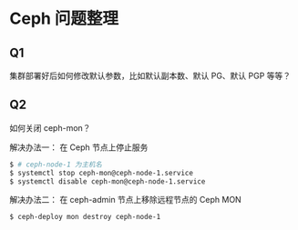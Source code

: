 # Ceph 问题整理

## Q1

集群部署好后如何修改默认参数，比如默认副本数、默认 PG、默认 PGP 等等？


## Q2

如何关闭 ceph-mon？

解决办法一： 在 Ceph 节点上停止服务

```sh
$ # ceph-node-1 为主机名
$ systemctl stop ceph-mon@ceph-node-1.service
$ systemctl disable ceph-mon@ceph-node-1.service
```

解决办法二： 在 ceph-admin 节点上移除远程节点的 Ceph MON

```sh
$ ceph-deploy mon destroy ceph-node-1
```